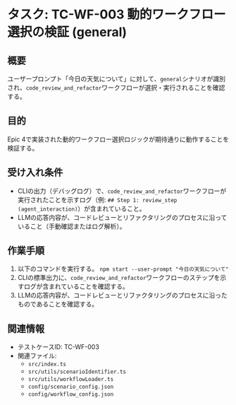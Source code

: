 # タスク: TC-WF-003 動的ワークフロー選択の検証 (general)

## 概要
ユーザープロンプト「今日の天気について」に対して、`general`シナリオが識別され、`code_review_and_refactor`ワークフローが選択・実行されることを確認する。

## 目的
Epic 4で実装された動的ワークフロー選択ロジックが期待通りに動作することを検証する。

## 受け入れ条件
*   CLIの出力（デバッグログ）で、`code_review_and_refactor`ワークフローが実行されたことを示すログ（例: `## Step 1: review_step (agent_interaction)`）が含まれていること。
*   LLMの応答内容が、コードレビューとリファクタリングのプロセスに沿っていること（手動確認またはログ解析）。

## 作業手順
1.  以下のコマンドを実行する。
    `npm start --user-prompt "今日の天気について"`
2.  CLIの標準出力に、`code_review_and_refactor`ワークフローのステップを示すログが含まれていることを確認する。
3.  LLMの応答内容が、コードレビューとリファクタリングのプロセスに沿ったものであることを確認する。

## 関連情報
*   テストケースID: TC-WF-003
*   関連ファイル:
    *   `src/index.ts`
    *   `src/utils/scenarioIdentifier.ts`
    *   `src/utils/workflowLoader.ts`
    *   `config/scenario_config.json`
    *   `config/workflow_config.json`